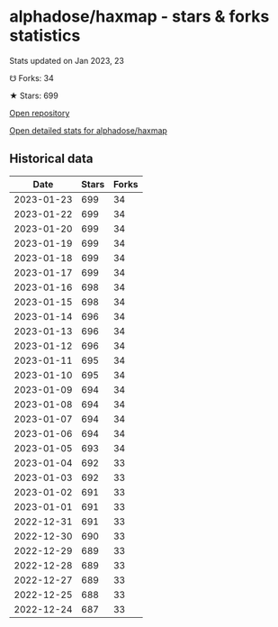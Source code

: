 # alphadose/haxmap - stars & forks statistics

Stats updated on Jan 2023, 23

☋ Forks: 34

★ Stars: 699

[Open repository](https://github.com/alphadose/haxmap)

[Open detailed stats for alphadose/haxmap](https://reviewgithub.com/rep/alphadose/haxmap)

## Historical data
| Date | Stars | Forks |
|------|-------|-------|
| 2023-01-23 | 699 | 34 | 
| 2023-01-22 | 699 | 34 | 
| 2023-01-20 | 699 | 34 | 
| 2023-01-19 | 699 | 34 | 
| 2023-01-18 | 699 | 34 | 
| 2023-01-17 | 699 | 34 | 
| 2023-01-16 | 698 | 34 | 
| 2023-01-15 | 698 | 34 | 
| 2023-01-14 | 696 | 34 | 
| 2023-01-13 | 696 | 34 | 
| 2023-01-12 | 696 | 34 | 
| 2023-01-11 | 695 | 34 | 
| 2023-01-10 | 695 | 34 | 
| 2023-01-09 | 694 | 34 | 
| 2023-01-08 | 694 | 34 | 
| 2023-01-07 | 694 | 34 | 
| 2023-01-06 | 694 | 34 | 
| 2023-01-05 | 693 | 34 | 
| 2023-01-04 | 692 | 33 | 
| 2023-01-03 | 692 | 33 | 
| 2023-01-02 | 691 | 33 | 
| 2023-01-01 | 691 | 33 | 
| 2022-12-31 | 691 | 33 | 
| 2022-12-30 | 690 | 33 | 
| 2022-12-29 | 689 | 33 | 
| 2022-12-28 | 689 | 33 | 
| 2022-12-27 | 689 | 33 | 
| 2022-12-25 | 688 | 33 | 
| 2022-12-24 | 687 | 33 | 

